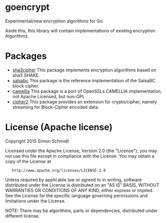 # goencrypt
Experimental/new encryption algorithms for Go

Aside this, this library will contain implementations of existing encryption Algorithms.

# Packages

- [sha3cipher](http://godoc.org/github.com/maxymania/goencrypt/sha3cipher) This package implements encryption algorithms based on sha3 SHAKE.
- [salsabc](http://godoc.org/github.com/maxymania/goencrypt/salsabc) This package is the reference implementation of the SalsaBC block cipher.
- [camellia](http://godoc.org/github.com/maxymania/goencrypt/camellia) This package is a port of OpenSSLs CAMELLIA implementation, not Apache Licensed, but non-GPL
- [cipher2](http://godoc.org/github.com/maxymania/goencrypt/cipher2) This package provides an extension for crypto/cipher, namely streaming for Block-Cipher encoded data.

# License (Apache license)

   Copyright 2015 Simon Schmidt

   Licensed under the Apache License, Version 2.0 (the "License");
   you may not use this file except in compliance with the License.
   You may obtain a copy of the License at

       http://www.apache.org/licenses/LICENSE-2.0

   Unless required by applicable law or agreed to in writing, software
   distributed under the License is distributed on an "AS IS" BASIS,
   WITHOUT WARRANTIES OR CONDITIONS OF ANY KIND, either express or implied.
   See the License for the specific language governing permissions and
   limitations under the License.

NOTE: There may be algorithms, parts or dependencies, distributed under different license.
